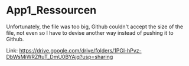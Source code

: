 # App1_Ressourcen

Unfortunately, the file was too big, Github couldn't accept the size of the file, not even  so I have to devise another way instead of pushing it to Github.

Link: https://drive.google.com/drive/folders/1PGl-hPvz-DbWsMiWRZftuT_DmU0BYAjq?usp=sharing 

